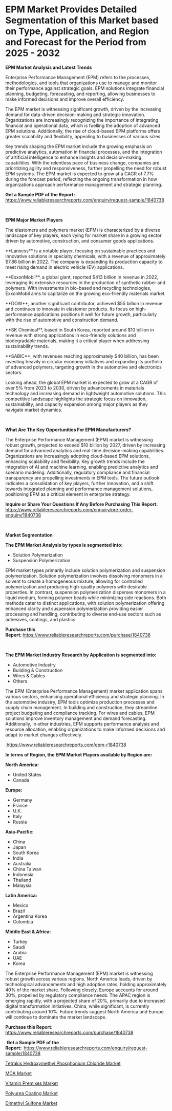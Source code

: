 <p><h1>EPM Market Provides Detailed Segmentation of this Market based on Type, Application, and Region and Forecast for the Period from 2025 - 2032</h1></p><p><strong>EPM Market Analysis and Latest Trends</strong></p>
<p><p>Enterprise Performance Management (EPM) refers to the processes, methodologies, and tools that organizations use to manage and monitor their performance against strategic goals. EPM solutions integrate financial planning, budgeting, forecasting, and reporting, allowing businesses to make informed decisions and improve overall efficiency.</p><p>The EPM market is witnessing significant growth, driven by the increasing demand for data-driven decision-making and strategic innovation. Organizations are increasingly recognizing the importance of integrating financial and operational data, which is fuelling the adoption of advanced EPM solutions. Additionally, the rise of cloud-based EPM platforms offers greater scalability and flexibility, appealing to businesses of various sizes.</p><p>Key trends shaping the EPM market include the growing emphasis on predictive analytics, automation in financial processes, and the integration of artificial intelligence to enhance insights and decision-making capabilities. With the relentless pace of business change, companies are prioritizing agility and responsiveness, further propelling the need for robust EPM systems. The EPM market is expected to grow at a CAGR of 7.7% during the forecast period, reflecting the ongoing transformation in how organizations approach performance management and strategic planning.</p></p>
<p><strong>Get a Sample PDF of the Report:&nbsp;</strong> <a href="https://www.reliableresearchreports.com/enquiry/request-sample/1840738?utm_campaign=11&utm_medium=2&utm_source=Github&utm_content=ia&utm_term=01042025&utm_id=epm">https://www.reliableresearchreports.com/enquiry/request-sample/1840738</a></p>
<p>&nbsp;</p>
<p><strong>EPM Major Market Players</strong></p>
<p><p>The elastomers and polymers market (EPM) is characterized by a diverse landscape of key players, each vying for market share in a growing sector driven by automotive, construction, and consumer goods applications. </p><p>**Lanxess** is a notable player, focusing on sustainable practices and innovative solutions in specialty chemicals, with a revenue of approximately $7.86 billion in 2022. The company is expanding its production capacity to meet rising demand in electric vehicle (EV) applications.</p><p>**ExxonMobil**, a global giant, reported $413 billion in revenue in 2022, leveraging its extensive resources in the production of synthetic rubber and polymers. With investments in bio-based and recycling technologies, ExxonMobil aims to capitalize on the growing eco-friendly materials market.</p><p>**DOW**, another significant contributor, achieved $55 billion in revenue and continues to innovate in elastomer products. Its focus on high-performance applications positions it well for future growth, particularly with the rise of automotive and construction demand.</p><p>**SK Chemical**, based in South Korea, reported around $10 billion in revenue with strong applications in eco-friendly solutions and biodegradable materials, making it a critical player when addressing sustainability trends.</p><p>**SABIC**, with revenues reaching approximately $40 billion, has been investing heavily in circular economy initiatives and expanding its portfolio of advanced polymers, targeting growth in the automotive and electronics sectors.</p><p>Looking ahead, the global EPM market is expected to grow at a CAGR of over 5% from 2023 to 2030, driven by advancements in materials technology and increasing demand in lightweight automotive solutions. This competitive landscape highlights the strategic focus on innovation, sustainability, and capacity expansion among major players as they navigate market dynamics.</p></p>
<p>&nbsp;</p>
<p><strong>What Are The Key Opportunities For EPM Manufacturers?</strong></p>
<p><p>The Enterprise Performance Management (EPM) market is witnessing robust growth, projected to exceed $10 billion by 2027, driven by increasing demand for advanced analytics and real-time decision-making capabilities. Organizations are increasingly adopting cloud-based EPM solutions, enhancing scalability and flexibility. Key growth trends include the integration of AI and machine learning, enabling predictive analytics and scenario modeling. Additionally, regulatory compliance and financial transparency are propelling investments in EPM tools. The future outlook indicates a consolidation of key players, further innovation, and a shift towards integrated planning and performance management solutions, positioning EPM as a critical element in enterprise strategy.</p></p>
<p><strong>Inquire or Share Your Questions If Any Before Purchasing This Report:</strong> <a href="https://www.reliableresearchreports.com/enquiry/pre-order-enquiry/1840738?utm_campaign=11&utm_medium=2&utm_source=Github&utm_content=ia&utm_term=01042025&utm_id=epm">https://www.reliableresearchreports.com/enquiry/pre-order-enquiry/1840738</a></p>
<p>&nbsp;</p>
<p><strong>Market Segmentation</strong></p>
<p><strong>The EPM Market Analysis by types is segmented into:</strong></p>
<p><ul><li>Solution Polymerization</li><li>Suspension Polymerization</li></ul></p>
<p><p>EPM market types primarily include solution polymerization and suspension polymerization. Solution polymerization involves dissolving monomers in a solvent to create a homogeneous mixture, allowing for controlled polymerization and producing high-quality polymers with desirable properties. In contrast, suspension polymerization disperses monomers in a liquid medium, forming polymer beads while minimizing side reactions. Both methods cater to distinct applications, with solution polymerization offering enhanced clarity and suspension polymerization providing easier processing and handling, contributing to diverse end-use sectors such as adhesives, coatings, and plastics.</p></p>
<p><strong>Purchase this Report:&nbsp;</strong><a href="https://www.reliableresearchreports.com/purchase/1840738?utm_campaign=11&utm_medium=2&utm_source=Github&utm_content=ia&utm_term=01042025&utm_id=epm">https://www.reliableresearchreports.com/purchase/1840738</a></p>
<p>&nbsp;</p>
<p><strong>The EPM Market Industry Research by Application is segmented into:</strong></p>
<p><ul><li>Automotive Industry</li><li>Building & Construction</li><li>Wires & Cables</li><li>Others</li></ul></p>
<p><p>The EPM (Enterprise Performance Management) market application spans various sectors, enhancing operational efficiency and strategic planning. In the automotive industry, EPM tools optimize production processes and supply chain management. In building and construction, they streamline project budgeting and compliance tracking. For wires and cables, EPM solutions improve inventory management and demand forecasting. Additionally, in other industries, EPM supports performance analysis and resource allocation, enabling organizations to make informed decisions and adapt to market changes effectively.</p></p>
<p><a href="https://www.reliableresearchreports.com/epm-r1840738?utm_campaign=11&utm_medium=2&utm_source=Github&utm_content=ia&utm_term=01042025&utm_id=epm">&nbsp;https://www.reliableresearchreports.com/epm-r1840738</a></p>
<p><strong>In terms of Region, the EPM Market Players available by Region are:</strong></p>
<p>
    <p> <strong> North America: </strong>
        <ul>
            <li>United States</li>
            <li>Canada</li>
        </ul>
        </p> 
    <p> <strong> Europe: </strong>
        <ul>
            <li>Germany</li>
            <li>France</li>
            <li>U.K.</li>
            <li>Italy</li>
            <li>Russia</li>
        </ul>
        </p> 
    <p> <strong> Asia-Pacific: </strong>
        <ul>
            <li>China</li>
            <li>Japan</li>
            <li>South Korea</li>
            <li>India</li>
            <li>Australia</li>
            <li>China Taiwan</li>
            <li>Indonesia</li>
            <li>Thailand</li>
            <li>Malaysia</li>
        </ul>
        </p> 
    <p> <strong> Latin America: </strong>
        <ul>
            <li>Mexico</li>
            <li>Brazil</li>
            <li>Argentina Korea</li>
            <li>Colombia</li>
        </ul>
        </p> 
    <p> <strong> Middle East & Africa: </strong>
        <ul>
            <li>Turkey</li>
            <li>Saudi</li>
            <li>Arabia</li>
            <li>UAE</li>
            <li>Korea</li>
        </ul>
    </p>
    </p>
<p><p>The Enterprise Performance Management (EPM) market is witnessing robust growth across various regions. North America leads, driven by technological advancements and high adoption rates, holding approximately 40% of the market share. Following closely, Europe accounts for around 30%, propelled by regulatory compliance needs. The APAC region is emerging rapidly, with a projected share of 20%, primarily due to increased digital transformation initiatives. China, while significant, is currently contributing around 10%. Future trends suggest North America and Europe will continue to dominate the market landscape.</p></p>
<p><strong>Purchase this Report: </strong><a href="https://www.reliableresearchreports.com/purchase/1840738?utm_campaign=11&utm_medium=2&utm_source=Github&utm_content=ia&utm_term=01042025&utm_id=epm">https://www.reliableresearchreports.com/purchase/1840738</a></p>
<p>&nbsp;<strong>Get a Sample PDF of the Report:&nbsp;&nbsp;</strong><a href="https://www.reliableresearchreports.com/enquiry/request-sample/1840738?utm_campaign=11&utm_medium=2&utm_source=Github&utm_content=ia&utm_term=01042025&utm_id=epm">https://www.reliableresearchreports.com/enquiry/request-sample/1840738</a></p>
<p><strong></strong></p>
<p><p><a href="https://github.com/abbasgwiltke/Market-Research-Report-List-1/blob/main/tetrakis-hydroxymethyl-phosphonium-chloride-market.md?utm_campaign=11&utm_medium=2&utm_source=Github&utm_content=ia&utm_term=01042025&utm_id=epm">Tetrakis Hydroxymethyl Phosphonium Chloride Market</a></p><p><a href="https://github.com/lamlebienz7j/Market-Research-Report-List-1/blob/main/mca-market.md?utm_campaign=11&utm_medium=2&utm_source=Github&utm_content=ia&utm_term=01042025&utm_id=epm">MCA Market</a></p><p><a href="https://github.com/artussavasrv/Market-Research-Report-List-1/blob/main/vitamin-premixes-market.md?utm_campaign=11&utm_medium=2&utm_source=Github&utm_content=ia&utm_term=01042025&utm_id=epm">Vitamin Premixes Market</a></p><p><a href="https://github.com/zappasuccofz/Market-Research-Report-List-1/blob/main/polyurea-coating-market.md?utm_campaign=11&utm_medium=2&utm_source=Github&utm_content=ia&utm_term=01042025&utm_id=epm">Polyurea Coating Market</a></p><p><a href="https://github.com/tauchzuazoli/Market-Research-Report-List-1/blob/main/dimethyl-sulfone-market.md?utm_campaign=11&utm_medium=2&utm_source=Github&utm_content=ia&utm_term=01042025&utm_id=epm">Dimethyl Sulfone Market</a></p></p>